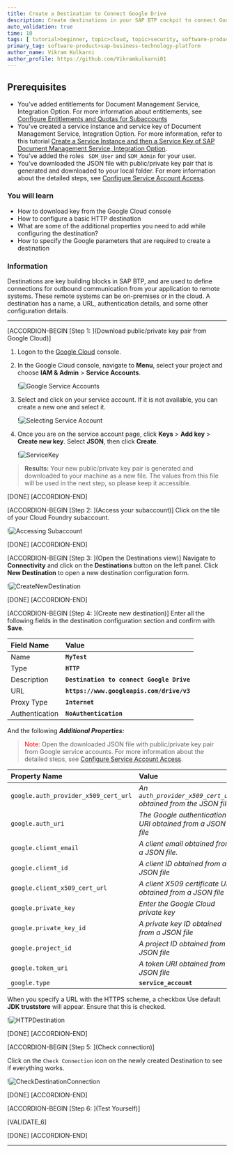 ```yaml
---
title: Create a Destination to Connect Google Drive
description: Create destinations in your SAP BTP cockpit to connect Google Drive with Document Management Service, Integration Option.
auto_validation: true
time: 10
tags: [ tutorial>beginner, topic>cloud, topic>security, software-product-function>sap-btp-cockpit, software-product>sap-document-management-service ]
primary_tag: software-product>sap-business-technology-platform
author_name: Vikram Kulkarni
author_profile: https://github.com/Vikramkulkarni01
---
```


## Prerequisites
 - You've added entitlements for Document Management Service, Integration Option. For more information about entitlements, see [Configure Entitlements and Quotas for Subaccounts](https://help.sap.com/docs/btp/sap-business-technology-platform/configure-entitlements-and-quotas-for-subaccounts?version=Cloud)
 - You've created a service instance and service key of Document Management Service, Integration Option. For more information, refer to this tutorial [Create a Service Instance and then a Service Key of SAP Document Management Service, Integration Option](btp-sdm-gwi-create-serviceinstance).
 - You've added the roles `	SDM_User` and `SDM_Admin` for your user.
 - You've downloaded the JSON file with public/private key pair that is generated and downloaded to your local folder. For more information about the detailed steps, see [Configure Service Account Access](https://developers.google.com/workspace/guides/create-credentials?hl=en#create_credentials_for_a_service_account).

### You will learn
 - How to download key from the Google Cloud console
 - How to configure a basic HTTP destination
 - What are some of the additional properties you need to add while configuring the destination?
 - How to specify the Google parameters that are required to create a destination

### Information
  Destinations are key building blocks in SAP BTP, and are used to define connections for outbound communication from your application to remote systems. These remote systems can be on-premises or in the cloud. A destination has a name, a URL, authentication details, and some other configuration details.

---


[ACCORDION-BEGIN [Step 1: ](Download public/private key pair from Google Cloud)]

1. Logon to the [Google Cloud](https://console.cloud.google.com/projectselector2/iam-admin/serviceaccounts?pli=1&supportedpurview=project) console.

2. In the Google Cloud console, navigate to **Menu**, select your project and choose **IAM & Admin** > **Service Accounts**.

    !![Google Service Accounts](AccessingGoogleCloudConsole.png)

3. Select and click on your service account. If it is not available, you can create a new one and select it.

    !![Selecting Service Account](Select_Service_Account.png)

4. Once you are on the service account page, click **Keys** > **Add key** > **Create new key**. Select **JSON**, then click **Create**.

    !![ServiceKey](Creating_Service_key_min.gif)

>**Results:** Your new public/private key pair is generated and downloaded to your machine as a new file. The values from this file will be used in the next step, so please keep it accessible.

[DONE]
[ACCORDION-END]


[ACCORDION-BEGIN [Step 2: ](Access your subaccount)]
Click on the tile of your Cloud Foundry subaccount.

  !![Accessing Subaccount](SubaccountAccess.png)

[DONE]
[ACCORDION-END]

[ACCORDION-BEGIN [Step 3: ](Open the Destinations view)]
 Navigate to **Connectivity** and click on the **Destinations** button on the left panel. Click **New Destination** to open a new destination configuration form.

  !![CreateNewDestination](CreateNewDestination.png)

[DONE]
[ACCORDION-END]


[ACCORDION-BEGIN [Step 4: ](Create new destination)]
Enter all the following fields in the destination configuration section and confirm with **Save**.

  Field Name     | Value
  :------------- | :-------------
  Name           | **`MyTest`**
  Type           | **`HTTP`**
  Description    | **`Destination to connect Google Drive`**
  URL            | **`https://www.googleapis.com/drive/v3`**
  Proxy Type     | **`Internet`**
  Authentication | **`NoAuthentication`**

  And the following ***Additional Properties:***

  > <span style="color:red"> Note: </span> Open the downloaded JSON file with public/private key pair from Google service accounts. For more information about the detailed steps, see [Configure Service Account Access](https://developers.google.com/workspace/guides/create-credentials?hl=en#create_credentials_for_a_service_account).


  Property Name     | Value
  :------------- | :-------------
  `google.auth_provider_x509_cert_url` | *An `auth_provider_x509_cert_url` obtained from the JSON file*
  `google.auth_uri` | *The Google authentication URI obtained from a JSON file*
  `google.client_email` | *A client email obtained from a JSON file.*
  `google.client_id` | *A client ID obtained from a JSON file*
  `google.client_x509_cert_url` | *A client X509 certificate URL obtained from a JSON file*
  `google.private_key` | *Enter the Google Cloud private key*
  `google.private_key_id` | *A private key ID obtained from a JSON file*
  `google.project_id` | *A project ID obtained from a JSON file*
  `google.token_uri` | *A token URI obtained from a JSON file*
  `google.type` | **`service_account`**

  When you specify a URL with the HTTPS scheme, a checkbox Use default **JDK truststore** will appear. Ensure that this is checked.

  !![HTTPDestination](NewDestinatioFormat.png)


[DONE]
[ACCORDION-END]

[ACCORDION-BEGIN [Step 5: ](Check connection)]

Click on the `Check Connection` icon on the newly created Destination to see if everything works.

  !![CheckDestinationConnection](CheckDestinationConnection.png)

[DONE]
[ACCORDION-END]

[ACCORDION-BEGIN [Step 6: ](Test Yourself)]

 [VALIDATE_6]

[DONE]
[ACCORDION-END]


---
